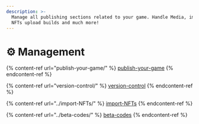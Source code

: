 ```yaml
---
description: >-
  Manage all publishing sections related to your game. Handle Media, import your
  NFTs upload builds and much more!
---
```


# ⚙ Management

{% content-ref url="publish-your-game/" %}
[publish-your-game](publish-your-game/)
{% endcontent-ref %}

{% content-ref url="version-control/" %}
[version-control](version-control/)
{% endcontent-ref %}

{% content-ref url="../import-NFTs/" %}
[import-NFTs](../import-NFTs/)
{% endcontent-ref %}

{% content-ref url="../beta-codes/" %}
[beta-codes](../beta-codes/)
{% endcontent-ref %}
